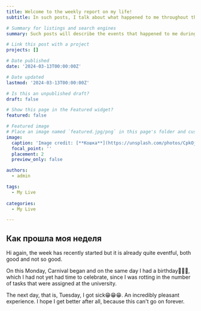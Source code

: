 ```yaml
---
title: Welcome to the weekly report on my life!
subtitle: In such posts, I talk about what happened to me throughout the week, have fun reading!

# Summary for listings and search engines
summary: Such posts will describe the events that happened to me during the week, it will not take much time.

# Link this post with a project
projects: []

# Date published
date: '2024-03-13T00:00:00Z'

# Date updated
lastmod: '2024-03-13T00:00:00Z'

# Is this an unpublished draft?
draft: false

# Show this page in the Featured widget?
featured: false

# Featured image
# Place an image named `featured.jpg/png` in this page's folder and customize its options here.
image:
  caption: 'Image credit: [**Кошка**](https://unsplash.com/photos/CpkOjOcXdUY)'
  focal_point: ''
  placement: 2
  preview_only: false

authors:
  - admin

tags:
  - My Live
  
categories:
  - My Live

---
```


## Как прошла моя неделя

Hi again, the week has recently started but it is already quite eventful, both good and not so good. 

On this Monday, Carnival began and on the same day I had a birthday🤯🤯🤯, which I had not yet had time to celebrate, since I was rotting in the number of tasks that were assigned at the university.

The next day, that is, Tuesday, I got sick😁😁😁. An incredibly pleasant experience. I hope I get better after all, because this can't go on forever.



